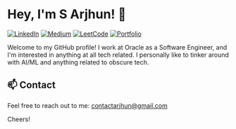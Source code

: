 # Hey, I'm S Arjhun! 👋

[![LinkedIn](https://img.shields.io/badge/-LinkedIn-0077B5?style=flat-square&logo=linkedin&logoColor=white)](https://www.linkedin.com/in/arjhunsreedar)
[![Medium](https://img.shields.io/badge/-Medium-black?style=flat-square&logo=medium)](https://medium.com/@MinatoNamikaze02)
[![LeetCode](https://img.shields.io/badge/-LeetCode-FFA116?style=flat-square&logo=leetcode&logoColor=white)](https://leetcode.com/MinatoNamikaze02/)
[![Portfolio](https://img.shields.io/badge/portfolio-blue)](https://arjunsreedar.tech)

Welcome to my GitHub profile! I work at Oracle as a Software Engineer, and I'm interested in anything at all tech related.
I personally like to tinker around with AI/ML and anything related to obscure tech.


## 📫 Contact

Feel free to reach out to me: [contactarjhun@gmail.com](mailto:contactarjhun@gmail.com)


Cheers!

